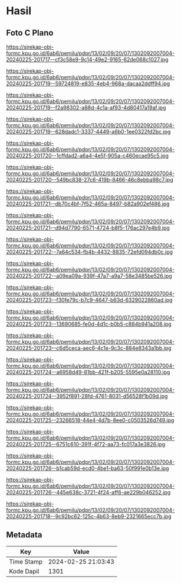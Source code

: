 # Hasil

## Foto C Plano

https://sirekap-obj-formc.kpu.go.id/6ab6/pemilu/pdpr/13/02/09/20/07/1302092007004-20240225-201717--cf3c58e9-9c14-49e2-9165-62de068c1027.jpg

https://sirekap-obj-formc.kpu.go.id/6ab6/pemilu/pdpr/13/02/09/20/07/1302092007004-20240225-201719--59724819-e835-4eb4-968a-dacaa2ddff94.jpg

https://sirekap-obj-formc.kpu.go.id/6ab6/pemilu/pdpr/13/02/09/20/07/1302092007004-20240225-201719--f2a98302-a88d-4c1a-af93-4d80417a19af.jpg

https://sirekap-obj-formc.kpu.go.id/6ab6/pemilu/pdpr/13/02/09/20/07/1302092007004-20240225-201719--628dadc1-3337-4449-a6b0-1ee0322fd2bc.jpg

https://sirekap-obj-formc.kpu.go.id/6ab6/pemilu/pdpr/13/02/09/20/07/1302092007004-20240225-201720--1cffdad2-a6a4-4e5f-905a-c460ecae95c5.jpg

https://sirekap-obj-formc.kpu.go.id/6ab6/pemilu/pdpr/13/02/09/20/07/1302092007004-20240225-201720--549bc838-27c6-419b-8466-46c8ebba98c7.jpg

https://sirekap-obj-formc.kpu.go.id/6ab6/pemilu/pdpr/13/02/09/20/07/1302092007004-20240225-201721--db70c4bf-7f52-465a-8497-b82a902ef486.jpg

https://sirekap-obj-formc.kpu.go.id/6ab6/pemilu/pdpr/13/02/09/20/07/1302092007004-20240225-201721--d94d7790-6571-4724-b8f5-176ac297e4b9.jpg

https://sirekap-obj-formc.kpu.go.id/6ab6/pemilu/pdpr/13/02/09/20/07/1302092007004-20240225-201722--7a64c534-fb4b-4432-8835-72efd094db0c.jpg

https://sirekap-obj-formc.kpu.go.id/6ab6/pemilu/pdpr/13/02/09/20/07/1302092007004-20240225-201722--a09ea09a-939f-47a7-a9a7-58e3485be526.jpg

https://sirekap-obj-formc.kpu.go.id/6ab6/pemilu/pdpr/13/02/09/20/07/1302092007004-20240225-201723--f30fe79c-b7c9-4647-b63d-6329022860ad.jpg

https://sirekap-obj-formc.kpu.go.id/6ab6/pemilu/pdpr/13/02/09/20/07/1302092007004-20240225-201723--13690685-fe0d-4d1c-b0b5-c884b941a208.jpg

https://sirekap-obj-formc.kpu.go.id/6ab6/pemilu/pdpr/13/02/09/20/07/1302092007004-20240225-201723--c6d5ceca-aec6-4c1e-9c3c-884e8343a1bb.jpg

https://sirekap-obj-formc.kpu.go.id/6ab6/pemilu/pdpr/13/02/09/20/07/1302092007004-20240225-201724--a6958d49-81bb-421f-b205-5595e0a28110.jpg

https://sirekap-obj-formc.kpu.go.id/6ab6/pemilu/pdpr/13/02/09/20/07/1302092007004-20240225-201724--3952f891-28fd-4761-8031-d56528f1b09d.jpg

https://sirekap-obj-formc.kpu.go.id/6ab6/pemilu/pdpr/13/02/09/20/07/1302092007004-20240225-201725--23266518-44e4-4d7b-8ee0-c0503526d749.jpg

https://sirekap-obj-formc.kpu.go.id/6ab6/pemilu/pdpr/13/02/09/20/07/1302092007004-20240225-201725--6751c610-391f-4f72-aa73-fc017a3e3826.jpg

https://sirekap-obj-formc.kpu.go.id/6ab6/pemilu/pdpr/13/02/09/20/07/1302092007004-20240225-201726--b1cab59d-ecd0-4be1-ba63-50f991e0b13e.jpg

https://sirekap-obj-formc.kpu.go.id/6ab6/pemilu/pdpr/13/02/09/20/07/1302092007004-20240225-201726--445e638c-3721-4f24-aff6-ae229b046252.jpg

https://sirekap-obj-formc.kpu.go.id/6ab6/pemilu/pdpr/13/02/09/20/07/1302092007004-20240225-201718--9c92bc62-125c-4b63-8eb9-2321665ecc7b.jpg


## Metadata

| Key        | Value               |
| ---------- | ------------------- |
| Time Stamp | 2024-02-25 21:03:43 |
| Kode Dapil | 1301                |



